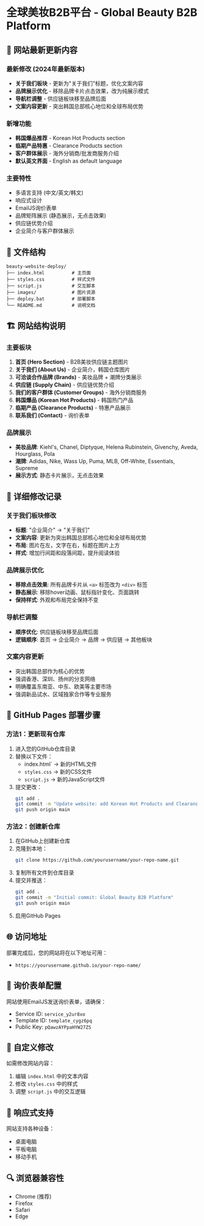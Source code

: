 # 全球美妆B2B平台 - Global Beauty B2B Platform

## 🚀 网站最新更新内容

### 最新修改 (2024年最新版本)
- **关于我们板块** - 更新为"关于我们"标题，优化文案内容
- **品牌展示优化** - 移除品牌卡片点击效果，改为纯展示模式
- **导航栏调整** - 供应链板块移至品牌后面
- **文案内容更新** - 突出韩国总部核心地位和全球布局优势

### 新增功能
- **韩国爆品推荐** - Korean Hot Products section
- **临期产品特惠** - Clearance Products section  
- **客户群体展示** - 海外分销商/批发商服务介绍
- **默认英文界面** - English as default language

### 主要特性
- 多语言支持 (中文/英文/韩文)
- 响应式设计
- EmailJS询价表单
- 品牌矩阵展示 (静态展示，无点击效果)
- 供应链优势介绍
- 企业简介与客户群体展示

## 📁 文件结构
```
beauty-website-deploy/
├── index.html          # 主页面
├── styles.css          # 样式文件
├── script.js           # 交互脚本
├── images/             # 图片资源
├── deploy.bat          # 部署脚本
└── README.md           # 说明文档
```

## 🏗️ 网站结构说明

### 主要板块
1. **首页 (Hero Section)** - B2B美妆供应链主题图片
2. **关于我们 (About Us)** - 企业简介，韩国仓库图片
3. **可洽谈合作品牌 (Brands)** - 美妆品牌 + 潮牌分类展示
4. **供应链 (Supply Chain)** - 供应链优势介绍
5. **我们的客户群体 (Customer Groups)** - 海外分销商服务
6. **韩国爆品 (Korean Hot Products)** - 韩国热门产品
7. **临期产品 (Clearance Products)** - 特惠产品展示
8. **联系我们 (Contact)** - 询价表单

### 品牌展示
- **美妆品牌**: Kiehl's, Chanel, Diptyque, Helena Rubinstein, Givenchy, Aveda, Hourglass, Pola
- **潮牌**: Adidas, Nike, Wass Up, Puma, MLB, Off-White, Essentials, Supreme
- **展示方式**: 静态卡片展示，无点击效果

## 📝 详细修改记录

### 关于我们板块修改
- **标题**: "企业简介" → "关于我们"
- **文案内容**: 更新为突出韩国总部核心地位和全球布局优势
- **布局**: 图片在左，文字在右，标题在图片上方
- **样式**: 增加行间距和段落间距，提升阅读体验

### 品牌展示优化
- **移除点击效果**: 所有品牌卡片从 `<a>` 标签改为 `<div>` 标签
- **静态展示**: 移除hover动画、鼠标指针变化、页面跳转
- **保持样式**: 外观和布局完全保持不变

### 导航栏调整
- **顺序优化**: 供应链板块移至品牌后面
- **逻辑顺序**: 首页 → 企业简介 → 品牌 → 供应链 → 其他板块

### 文案内容更新
- 突出韩国总部作为核心的优势
- 强调香港、深圳、扬州的分支网络
- 明确覆盖东南亚、中东、欧美等主要市场
- 强调新品试水、区域独家合作等专业服务

## 🔧 GitHub Pages 部署步骤

### 方法1：更新现有仓库
1. 进入您的GitHub仓库目录
2. 替换以下文件：
   - index.html` → 新的HTML文件
   - `styles.css` → 新的CSS文件
   - `script.js` → 新的JavaScript文件
3. 提交更改：
   ```bash
   git add .
   git commit -m "Update website: add Korean Hot Products and Clearance sections, set English as default language"
   git push origin main
   ```

### 方法2：创建新仓库
1. 在GitHub上创建新仓库
2. 克隆到本地：
   ```bash
   git clone https://github.com/yourusername/your-repo-name.git
   ```
3. 复制所有文件到仓库目录
4. 提交并推送：
   ```bash
   git add .
   git commit -m "Initial commit: Global Beauty B2B Platform"
   git push origin main
   ```
5. 启用GitHub Pages

## 🌐 访问地址
部署完成后，您的网站将在以下地址可用：
- `https://yourusername.github.io/your-repo-name/`

## 📧 询价表单配置
网站使用EmailJS发送询价表单，请确保：
- Service ID: `service_y2ur8xo`
- Template ID: `template_cygz6pq`
- Public Key: `pQawzAYPpaHYW27ZS`

## 🎨 自定义修改
如需修改网站内容：
1. 编辑 `index.html` 中的文本内容
2. 修改 `styles.css` 中的样式
3. 调整 `script.js` 中的交互逻辑

## 📱 响应式支持
网站支持各种设备：
- 桌面电脑
- 平板电脑
- 移动手机

## 🔍 浏览器兼容性
- Chrome (推荐)
- Firefox
- Safari
- Edge














